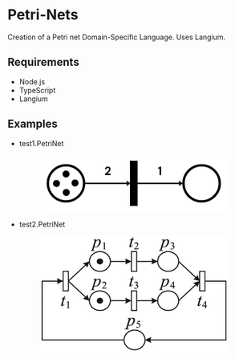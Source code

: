# Petri-Nets
Creation of a Petri net Domain-Specific Language. Uses Langium.

## Requirements
* Node.js
* TypeScript
* Langium

## Examples

* test1.PetriNet
<p align="center">
  <img width="370" height="113" src="test1.png">
</p>

* test2.PetriNet
<p align="center">
  <img width="376" height="232" src="test2.jpeg">
</p>
